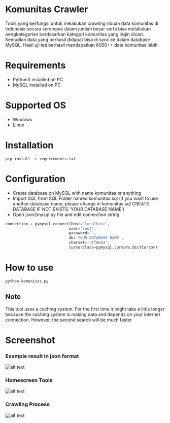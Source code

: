 # Komunitas Crawler
Tools yang berfungsi untuk melakukan crawling ribuan data komunitas di Indonesia secara serempak dalam jumlah besar serta bisa melakukan pengkategorian berdasarkan kategori komunitas yang ingin dicari. Kemudian data yang berhasil didapat bisa di sync ke dalam database MySQL. Hasil uji tes berhasil mendapatkan 6000++ data komunitas lebih.

# Requirements
- Python3 installed on PC
- MySQL installed on PC

# Supported OS
- Windows
- Linux

# Installation
```
pip install -r requirements.txt
```

# Configuration
- Create database on MySQL with name komunitas or anything
- Import SQL from SQL Folder named komunitas.sql (if you want to use another database name, please change in komunitas.sql CREATE DATABASE IF NOT EXISTS 'YOUR DATABASE NAME')
- Open json2mysql.py file and edit connection string
```python
connection = pymysql.connect(host='localhost',
                            user='root',
                            password='',
                            db='YOUR DATABASE NAME',
                            charset='utf8mb4',
                            cursorclass=pymysql.cursors.DictCursor)
```

# How to use
```
python komunitas.py
```

## Note
This tool uses a caching system. For the first time it might take a little longer because the caching system is making data and depends on your internet connection.
However, the second search will be much faster

# Screenshot
### Example result in json format
![alt text](https://i.imgur.com/zF6bVWt.png "Example Result in json")

### Homescreen Tools
![alt text](https://i.imgur.com/AWUMs3H.png "Homescreen Tools")

### Crawling Process
![alt text](https://i.imgur.com/wXVtC6W.png "Crawling Process")


